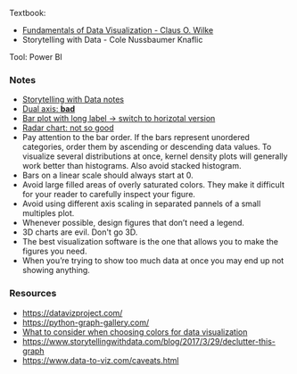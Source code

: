 Textbook: 
- [Fundamentals of Data Visualization - Claus O. Wilke](https://clauswilke.com/dataviz/)
- Storytelling with Data - Cole Nussbaumer Knaflic

Tool: Power BI

### Notes
- [Storytelling with Data notes](https://ngntrgduc.github.io/posts/storytelling-with-data/)
- [Dual axis: **bad**](https://blog.datawrapper.de/dualaxis/)
- [Bar plot with long label -> switch to horizotal version](https://www.data-to-viz.com/caveat/hard_label.html)
- [Radar chart: not so good](https://www.data-to-viz.com/caveat/spider.html)
- Pay attention to the bar order. If the bars represent unordered categories, order them by ascending or descending data values.
To visualize several distributions at once, kernel density plots will generally work better than histograms. Also avoid stacked histogram.
- Bars on a linear scale should always start at 0.
- Avoid large filled areas of overly saturated colors. They make it difficult for your reader to carefully inspect your figure. 
- Avoid using different axis scaling in separated pannels of a small multiples plot.
- Whenever possible, design figures that don’t need a legend.
- 3D charts are evil. Don't go 3D.
- The best visualization software is the one that allows you to make the figures you need. 
- When you’re trying to show too much data at once you may end up not showing anything.

### Resources
- https://datavizproject.com/
- https://python-graph-gallery.com/
- [What to consider when choosing colors for data visualization](https://blog.datawrapper.de/colors/)
- https://www.storytellingwithdata.com/blog/2017/3/29/declutter-this-graph
- https://www.data-to-viz.com/caveats.html
